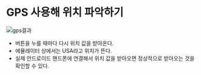 # GPS 사용해 위치 파악하기
![gps결과](https://user-images.githubusercontent.com/59854960/129432635-6dd35993-04dd-4b00-ae27-18ed658dd9e6.png)
- 버튼을 누를 때마다 다시 위치 값을 받아온다.
- 에뮬레이터 상에서는 USA라고 위치가 뜬다.
- 실제 안드로이드 핸드폰에 연결해서 위치 값을 받아오면 정상적으로 받아오는 것을 확인할 수 있다.

